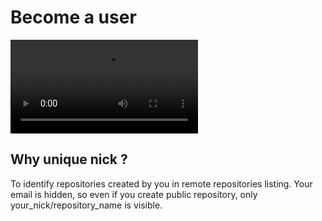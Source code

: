 # Become a user
![VIDEO-368](/documentation/videos/become-a-user-signup.mp4)

## Why unique nick ?
To identify repositories created by you in remote repositories listing. Your email is hidden, so even if you create public repository, only your_nick/repository_name is visible.
